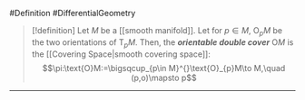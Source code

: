 #Definition #DifferentialGeometry 

> [!definition]
> Let $M$ be a [[smooth manifold]]. Let for $p\in M$, $\text{O}_{p}M$ be the two orientations of $\text{T}_{p}M$. Then, the ***orientable double cover*** $\text{O}M$ is the [[Covering Space|smooth covering space]]: $$\pi:\text{O}M:=\bigsqcup_{p\in M}^{}\text{O}_{p}M\to M,\quad (p,o)\mapsto p$$
---
